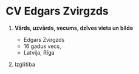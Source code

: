 # CV Edgars Zvirgzds

1. **Vārds, uzvārds, vecums, dzīves vieta un bilde**
    * Edgars Zvirgzds 
    * 16 gadus vecs, 
    * Latvija, Rīga
    


2. Izglītība 
